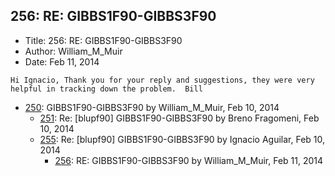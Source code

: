 ## 256: RE: GIBBS1F90-GIBBS3F90

- Title: 256: RE: GIBBS1F90-GIBBS3F90
- Author: William_M_Muir
- Date: Feb 11, 2014

```
Hi Ignacio, Thank you for your reply and suggestions, they were very helpful in tracking down the problem.  Bill
```

- [250](0250.md): GIBBS1F90-GIBBS3F90 by William_M_Muir, Feb 10, 2014
    - [251](0251.md): Re: [blupf90] GIBBS1F90-GIBBS3F90 by Breno Fragomeni, Feb 10, 2014
    - [255](0255.md): Re: [blupf90] GIBBS1F90-GIBBS3F90 by Ignacio Aguilar, Feb 10, 2014
        - [256](0256.md): RE: GIBBS1F90-GIBBS3F90 by William_M_Muir, Feb 11, 2014
